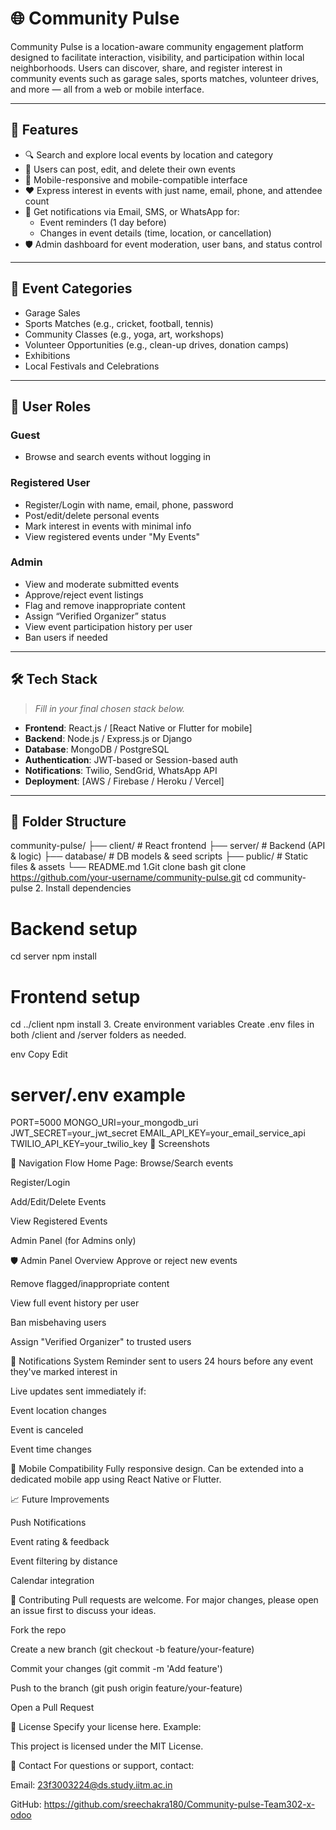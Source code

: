 # 🌐 Community Pulse

Community Pulse is a location-aware community engagement platform designed to facilitate interaction, visibility, and participation within local neighborhoods. Users can discover, share, and register interest in community events such as garage sales, sports matches, volunteer drives, and more — all from a web or mobile interface.

---

## 🚀 Features

- 🔍 Search and explore local events by location and category
- 📝 Users can post, edit, and delete their own events
- 📱 Mobile-responsive and mobile-compatible interface
- ❤️ Express interest in events with just name, email, phone, and attendee count
- 🔔 Get notifications via Email, SMS, or WhatsApp for:
  - Event reminders (1 day before)
  - Changes in event details (time, location, or cancellation)
- 🛡️ Admin dashboard for event moderation, user bans, and status control

---

## 🎯 Event Categories

- Garage Sales
- Sports Matches (e.g., cricket, football, tennis)
- Community Classes (e.g., yoga, art, workshops)
- Volunteer Opportunities (e.g., clean-up drives, donation camps)
- Exhibitions
- Local Festivals and Celebrations

---

## 👤 User Roles

### Guest
- Browse and search events without logging in

### Registered User
- Register/Login with name, email, phone, password
- Post/edit/delete personal events
- Mark interest in events with minimal info
- View registered events under "My Events"

### Admin
- View and moderate submitted events
- Approve/reject event listings
- Flag and remove inappropriate content
- Assign “Verified Organizer” status
- View event participation history per user
- Ban users if needed

---

## 🛠️ Tech Stack

> _Fill in your final chosen stack below._

- **Frontend**: React.js / [React Native or Flutter for mobile]
- **Backend**: Node.js / Express.js or Django
- **Database**: MongoDB / PostgreSQL
- **Authentication**: JWT-based or Session-based auth
- **Notifications**: Twilio, SendGrid, WhatsApp API
- **Deployment**: [AWS / Firebase / Heroku / Vercel]

---

## 📂 Folder Structure

community-pulse/
├── client/ # React frontend
├── server/ # Backend (API & logic)
├── database/ # DB models & seed scripts
├── public/ # Static files & assets
└── README.md
1.Git clone
bash
git clone https://github.com/your-username/community-pulse.git
cd community-pulse
2. Install dependencies

# Backend setup
cd server
npm install

# Frontend setup
cd ../client
npm install
3. Create environment variables
Create .env files in both /client and /server folders as needed.

env
Copy
Edit
# server/.env example
PORT=5000
MONGO_URI=your_mongodb_uri
JWT_SECRET=your_jwt_secret
EMAIL_API_KEY=your_email_service_api
TWILIO_API_KEY=your_twilio_key
📸 Screenshots


🧭 Navigation Flow
Home Page: Browse/Search events

Register/Login

Add/Edit/Delete Events

View Registered Events

Admin Panel (for Admins only)

🛡️ Admin Panel Overview
Approve or reject new events

Remove flagged/inappropriate content

View full event history per user

Ban misbehaving users

Assign "Verified Organizer" to trusted users

📅 Notifications System
Reminder sent to users 24 hours before any event they've marked interest in

Live updates sent immediately if:

Event location changes

Event is canceled

Event time changes

📱 Mobile Compatibility
Fully responsive design. Can be extended into a dedicated mobile app using React Native or Flutter.

📈 Future Improvements


 Push Notifications

 Event rating & feedback

 Event filtering by distance

 Calendar integration

🤝 Contributing
Pull requests are welcome. For major changes, please open an issue first to discuss your ideas.

Fork the repo

Create a new branch (git checkout -b feature/your-feature)

Commit your changes (git commit -m 'Add feature')

Push to the branch (git push origin feature/your-feature)

Open a Pull Request

📃 License
Specify your license here. Example:

This project is licensed under the MIT License.

🙋 Contact
For questions or support, contact:

Email: 23f3003224@ds.study.iitm.ac.in

GitHub: https://github.com/sreechakra180/Community-pulse-Team302-x-odoo

